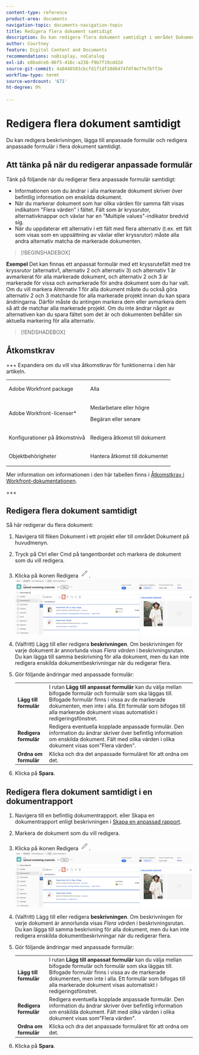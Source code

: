 ```yaml
---
content-type: reference
product-area: documents
navigation-topic: documents-navigation-topic
title: Redigera flera dokument samtidigt
description: Du kan redigera flera dokument samtidigt i området Dokument.
author: Courtney
feature: Digital Content and Documents
recommendations: noDisplay, noCatalog
exl-id: e8badce6-86f5-416c-a238-f9b7f19cdd2d
source-git-commit: 4a0448583cbcfd1f1df10d6474fdf4e77e7bff3e
workflow-type: tm+mt
source-wordcount: '671'
ht-degree: 0%

---
```


# Redigera flera dokument samtidigt

Du kan redigera beskrivningen, lägga till anpassade formulär och redigera anpassade formulär i flera dokument samtidigt.

## Att tänka på när du redigerar anpassade formulär

Tänk på följande när du redigerar flera anpassade formulär samtidigt:

* Informationen som du ändrar i alla markerade dokument skriver över befintlig information om enskilda dokument.
* När du markerar dokument som har olika värden för samma fält visas indikatorn &quot;Flera värden&quot; i fältet. Fält som är kryssrutor, alternativknappar och växlar har en &quot;Multiple values&quot;-indikator bredvid sig.
* När du uppdaterar ett alternativ i ett fält med flera alternativ (t.ex. ett fält som visas som en uppsättning av växlar eller kryssrutor) måste alla andra alternativ matcha de markerade dokumenten.

>[!BEGINSHADEBOX]

**Exempel**
Det kan finnas ett anpassat formulär med ett kryssrutefält med tre kryssrutor (alternativ1, alternativ 2 och alternativ 3) och alternativ 1 är avmarkerat för alla markerade dokument, och alternativ 2 och 3 är markerade för vissa och avmarkerade för andra dokument som du har valt. Om du vill markera Alternativ 1 för alla dokument måste du också göra alternativ 2 och 3 matchande för alla markerade projekt innan du kan spara ändringarna. Därför måste du antingen markera dem eller avmarkera dem så att de matchar alla markerade projekt. Om du inte ändrar något av alternativen kan du spara fältet som det är och dokumenten behåller sin aktuella markering för alla alternativ.

>[!ENDSHADEBOX]

## Åtkomstkrav

+++ Expandera om du vill visa åtkomstkrav för funktionerna i den här artikeln.

<table style="table-layout:auto"> 
 <col> 
 <col> 
 <tbody> 
  <tr> 
   <td role="rowheader">Adobe Workfront package</td> 
   <td> <p> Alla</p> </td> 
  </tr> 
  <tr> 
   <td role="rowheader">Adobe Workfront-licenser*</td> 
   <td><p>Medarbetare eller högre</p> 
   <p>Begäran eller senare</p> </td> 
  </tr> 
  <tr> 
   <td role="rowheader">Konfigurationer på åtkomstnivå</td> 
   <td> <p>Redigera åtkomst till dokument</p></td> 
  </tr> 
  <tr> 
   <td role="rowheader">Objektbehörigheter</td> 
   <td> <p>Hantera åtkomst till dokumentet</p></td> 
  </tr> 
 </tbody> 
</table>

Mer information om informationen i den här tabellen finns i [Åtkomstkrav i Workfront-dokumentationen](/help/quicksilver/administration-and-setup/add-users/access-levels-and-object-permissions/access-level-requirements-in-documentation.md).

+++

## Redigera flera dokument samtidigt

Så här redigerar du flera dokument:

1. Navigera till fliken Dokument i ett projekt eller till området Dokument på huvudmenyn.
1. Tryck på Ctrl eller Cmd på tangentbordet och markera de dokument som du vill redigera.
1. Klicka på ikonen Redigera ![redigera](assets/edit-icon.png).
   ![redigera ikonens plats på sidan](assets/edit-multiple-documents.png)
1. (Valfritt) Lägg till eller redigera **beskrivningen**. Om beskrivningen för varje dokument är annorlunda visas _Flera värden_ i beskrivningsrutan. Du kan lägga till samma beskrivning för alla dokument, men du kan inte redigera enskilda dokumentbeskrivningar när du redigerar flera.
1. Gör följande ändringar med anpassade formulär:

   <table>
    <tr>
    <td><strong>Lägg till formulär</strong></td>
    <td>I rutan <strong>Lägg till anpassat formulär</strong> kan du välja mellan bifogade formulär och formulär som ska läggas till. Bifogade formulär finns i vissa av de markerade dokumenten, men inte i alla. Ett formulär som bifogas till alla markerade dokument visas automatiskt i redigeringsfönstret.  </td>
    </tr>
    <tr>
    <td><strong>Redigera formulär</strong></td>
    <td>Redigera eventuella kopplade anpassade formulär. Den information du ändrar skriver över befintlig information om enskilda dokument. Fält med olika värden i olika dokument visas som"Flera värden". </td>
    </tr>
    <tr>
    <td><strong>Ordna om formulär</strong></td>
    <td>Klicka och dra det anpassade formuläret för att ordna om det.</td>
    </tr>
    </table>
1. Klicka på **Spara**.


## Redigera flera dokument samtidigt i en dokumentrapport

1. Navigera till en befintlig dokumentrapport.
eller
Skapa en dokumentrapport enligt beskrivningen i [Skapa en anpassad rapport](/help/quicksilver/reports-and-dashboards/reports/creating-and-managing-reports/create-custom-report.md).
1. Markera de dokument som du vill redigera.
1. Klicka på ikonen Redigera ![redigera](assets/edit-icon.png).
   ![redigera ikonens plats på sidan](assets/edit-multiple-documents.png)
1. (Valfritt) Lägg till eller redigera **beskrivningen**. Om beskrivningen för varje dokument är annorlunda visas _Flera värden_ i beskrivningsrutan. Du kan lägga till samma beskrivning för alla dokument, men du kan inte redigera enskilda dokumentbeskrivningar när du redigerar flera.
1. Gör följande ändringar med anpassade formulär:

   <table>
    <tr>
    <td><strong>Lägg till formulär</strong></td>
    <td>I rutan <strong>Lägg till anpassat formulär</strong> kan du välja mellan bifogade formulär och formulär som ska läggas till. Bifogade formulär finns i vissa av de markerade dokumenten, men inte i alla. Ett formulär som bifogas till alla markerade dokument visas automatiskt i redigeringsfönstret.  </td>
    </tr>
    <tr>
    <td><strong>Redigera formulär</strong></td>
    <td>Redigera eventuella kopplade anpassade formulär. Den information du ändrar skriver över befintlig information om enskilda dokument. Fält med olika värden i olika dokument visas som"Flera värden". </td>
    </tr>
    <tr>
    <td><strong>Ordna om formulär</strong></td>
    <td>Klicka och dra det anpassade formuläret för att ordna om det.</td>
    </tr>
    </table>
1. Klicka på **Spara**.
